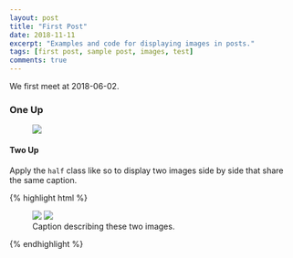 ```yaml
---
layout: post
title: "First Post"
date: 2018-11-11
excerpt: "Examples and code for displaying images in posts."
tags: [first post, sample post, images, test]
comments: true
---
```


We first meet at 2018-06-02.

### One Up


<figure>
	<a href="https://github.com/zhuangtongzxy/zhuangtongzxy.github.io/blob/master/images/f1823d7ab9eab98f0ca682ae4.jpeg"><img src="https://github.com/zhuangtongzxy/zhuangtongzxy.github.io/blob/master/images/f1823d7ab9eab98f0ca682ae4.jpeg"></a>
	
</figure>



#### Two Up


Apply the `half` class like so to display two images side by side that share the same caption.

{% highlight html %}
<figure class="half">
    <a href="/images/image-filename-1-large.jpg"><img src="/images/image-filename-1.jpg"></a>
    <a href="/images/image-filename-2-large.jpg"><img src="/images/image-filename-2.jpg"></a>
    <figcaption>Caption describing these two images.</figcaption>
</figure>
{% endhighlight %}



